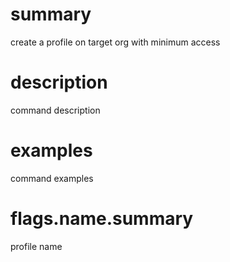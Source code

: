# summary

create a profile on target org with minimum access

# description

command description

# examples

command examples

# flags.name.summary

profile name
